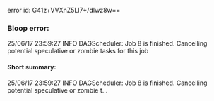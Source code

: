 error id: G41z+VVXnZ5Ll7+/dIwz8w==
### Bloop error:

25/06/17 23:59:27 INFO DAGScheduler: Job 8 is finished. Cancelling potential speculative or zombie tasks for this job
#### Short summary: 

25/06/17 23:59:27 INFO DAGScheduler: Job 8 is finished. Cancelling potential speculative or zombie t...